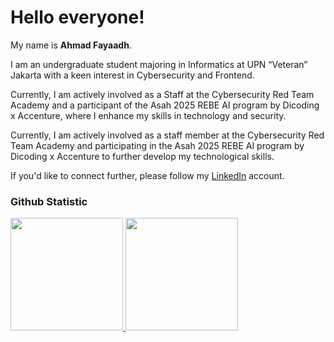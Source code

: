 # Hello everyone! 
 
My name is **Ahmad Fayaadh**.<br>
 
I am an undergraduate student majoring in Informatics at UPN “Veteran” Jakarta with a keen interest in Cybersecurity and Frontend.<br>
 
Currently, I am actively involved as a Staff at the Cybersecurity Red Team Academy and a participant of the Asah 2025 REBE AI program by Dicoding x Accenture, where I enhance my skills in technology and security.<br>
 
Currently, I am actively involved as a staff member at the Cybersecurity Red Team Academy and participating in the Asah 2025 REBE AI program by Dicoding x Accenture to further develop my technological skills.<br>
 
If you'd like to connect further, please follow my [LinkedIn](https://www.linkedin.com/in/ahmad-fayaadh-baisa/) account.
 
### Github Statistic
<p align="left">
<a href="https://github.com/AhmadFayaadh">
  <img height="180em" src="https://github-readme-stats-eight-theta.vercel.app/api?username=AhmadFayaadh&show_icons=true&theme=algolia&include_all_commits=true&count_private=true"/>
  <img height="180em" src="https://github-readme-stats-eight-theta.vercel.app/api/top-langs/?username=AhmadFayaadh&layout=compact&layout=compact&theme=algolia"/>
</a>
</p>
